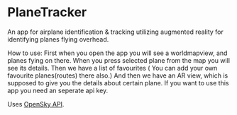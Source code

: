 # PlaneTracker

An app for airplane identification & tracking utilizing augmented reality for identifying planes flying overhead.

How to use: 
First when you open the app you will see a worldmapview, and planes fying on there. When you press selected plane from the map you will see its details. Then we have a list of favourites ( You can add your own favourite planes(routes) there also.) And then we have an AR view, which is supposed to give you the details about certain plane. 
If you want to use this app you need an seperate api key.


Uses [OpenSky API](https://opensky-network.org/).
